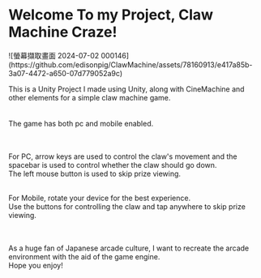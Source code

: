 <h1 Color = Red>Welcome To my Project, Claw Machine Craze! </h1>
![螢幕擷取畫面 2024-07-02 000146](https://github.com/edisonpig/ClawMachine/assets/78160913/e417a85b-3a07-4472-a650-07d779052a9c)

This is a Unity Project I made using Unity, along with CineMachine and other elements for a simple claw machine game. <br><br><br>
The game has both pc and mobile enabled. <br><br><br>

For PC, arrow keys are used to control the claw's movement and the spacebar is used to control whether the claw should go down.<br>
The left mouse button is used to skip prize viewing.<br><br>

For Mobile, rotate your device for the best experience.<br> Use the buttons for controlling the claw and tap anywhere to skip prize viewing.<br><br><br>


As a huge fan of Japanese arcade culture, I want to recreate the arcade environment with the aid of the game engine.<br>
Hope you enjoy!
